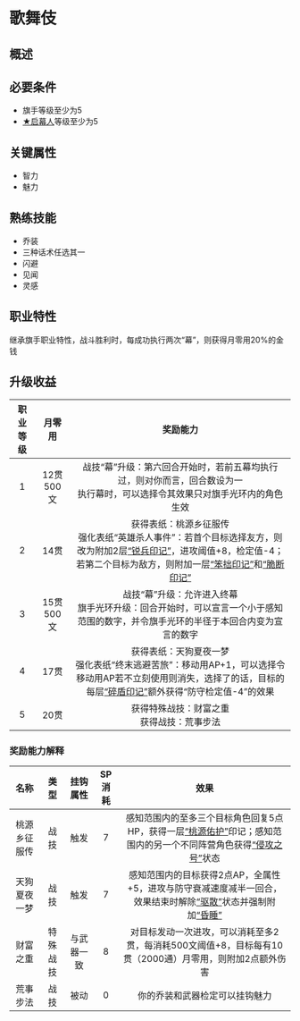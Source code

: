 # 歌舞伎

## 概述



## 必要条件

* 旗手等级至少为5
* <a href="../1-Mokuhasha" target="_blank">★启幕人</a>等级至少为5

## 关键属性

* 智力
* 魅力

## 熟练技能

* 乔装
* 三种话术任选其一
* 闪避
* 见闻
* 灵感

## 职业特性

继承旗手职业特性，战斗胜利时，每成功执行两次“幕”，则获得月零用20%的金钱

## 升级收益

职业等级|月零用|奖励能力
:--:|:--:|:--:
1|12贯500文|战技“幕”升级：第六回合开始时，若前五幕均执行过，则对你而言，回合数设为一<br>执行幕时，可以选择令其效果只对旗手光环内的角色生效
2|14贯|获得表纸：桃源乡征服传<br>强化表纸“英雄杀人事件”：若首个目标选择友方，则改为附加2层<a href="../../status/mark/#锐兵印记" target="_blank">“锐兵印记”</a>，进攻阈值+8，检定值-4；若第二个目标为敌方，则附加一层<a href="../../status/mark/#笨拙印记" target="_blank">“笨拙印记”</a>和<a href="../../status/mark/#脆断印记" target="_blank">“脆断印记”</a>
3|15贯500文	|战技“幕”升级：允许进入终幕<br>旗手光环升级：回合开始时，可以宣言一个小于感知范围的数字，并令旗手光环的半径于本回合内变为宣言的数字
4|17贯|获得表纸：天狗夏夜一梦<br>强化表纸“终末逃避苦旅”：移动用AP+1，可以选择令移动用AP若不立刻使用则消失，选择了的话，目标的每层<a href="../../status/mark/#碎盾印记" target="_blank">“碎盾印记”</a>额外获得“防守检定值-4”的效果
5|20贯|获得特殊战技：财富之重<br>获得战技：荒事步法

### 奖励能力解释

名称|类型|挂钩属性|SP消耗|效果
:--:|:--:|:--:|:--:|:--:
桃源乡征服传|战技|触发|7|感知范围内的至多三个目标角色回复5点HP，获得一层<a href="../../status/mark/#桃源佑护" target="_blank">“桃源佑护”</a>印记；感知范围内的另一个不同阵营角色获得<a href="../../status/normal/#侵攻之号" target="_blank">“侵攻之号”</a>状态
天狗夏夜一梦|战技|触发|7|感知范围内的目标获得2点AP，全属性+5，进攻与防守衰减速度减半一回合，效果结束时解除<a href="../../status/normal/#驱散" target="_blank">“驱散”</a>状态并强制附加<a href="../../status/normal/#昏睡" target="_blank">“昏睡”</a>
财富之重|特殊战技|与武器一致|8|对目标发动一次进攻，可以消耗至多2贯，每消耗500文阈值+8，目标每有10贯（2000通）月零用，则附加2点额外伤害
荒事步法|战技|被动|0|你的乔装和武器检定可以挂钩魅力